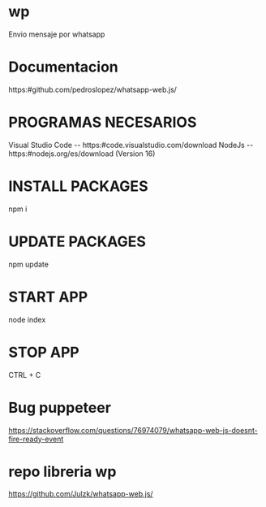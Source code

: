 # wp
Envio mensaje por whatsapp

# Documentacion
https:#github.com/pedroslopez/whatsapp-web.js/

# PROGRAMAS NECESARIOS
Visual Studio Code -- https:#code.visualstudio.com/download
NodeJs -- https:#nodejs.org/es/download (Version 16)

# INSTALL PACKAGES
npm i
# UPDATE PACKAGES
npm update

# START APP
node index

# STOP APP
CTRL + C

# Bug puppeteer
https://stackoverflow.com/questions/76974079/whatsapp-web-js-doesnt-fire-ready-event

# repo libreria wp
https://github.com/Julzk/whatsapp-web.js/




